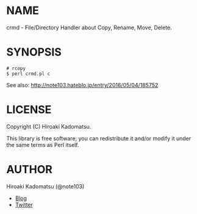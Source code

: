 # NAME

crmd - File/Directory Handler about Copy, Rename, Move, Delete.

# SYNOPSIS

    # rcopy
    $ perl crmd.pl c

See also: <http://note103.hateblo.jp/entry/2016/05/04/185752>

# LICENSE

Copyright (C) Hiroaki Kadomatsu.

This library is free software; you can redistribute it and/or modify
it under the same terms as Perl itself.

# AUTHOR

Hiroaki Kadomatsu (@note103)

- [Blog](http://note103.hateblo.jp/)
- [Twitter](https://twitter.com/note103)
